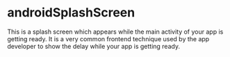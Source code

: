 # androidSplashScreen
This is a splash screen which appears while the main activity of your app is getting ready. It is a very common frontend technique used by the app developer to show the delay while your app is getting ready.
